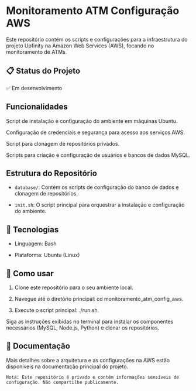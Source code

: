 # Monitoramento ATM Configuração AWS

Este repositório contém os scripts e configurações para a infraestrutura do projeto Upfinity na Amazon Web Services (AWS), focando no monitoramento de ATMs.

## 📋 Status do Projeto
✅ Em desenvolvimento

## Funcionalidades
Script de instalação e configuração do ambiente em máquinas Ubuntu.

Configuração de credenciais e segurança para acesso aos serviços AWS.

Script para clonagem de repositórios privados.

Scripts para criação e configuração de usuários e bancos de dados MySQL.

##  Estrutura do Repositório
- `database/`: Contém os scripts de configuração do banco de dados e clonagem de repositórios.

- `init.sh`: O script principal para orquestrar a instalação e configuração do ambiente.

## 🚀 Tecnologias
- Linguagem: Bash

- Plataforma: Ubuntu (Linux)

## 📌 Como usar
1. Clone este repositório para o seu ambiente local.

2. Navegue até o diretório principal: cd monitoramento_atm_config_aws.

3. Execute o script principal: ./run.sh.

Siga as instruções exibidas no terminal para instalar os componentes necessários (MySQL, Node.js, Python) e clonar os repositórios.

## 📖 Documentação
Mais detalhes sobre a arquitetura e as configurações na AWS estão disponíveis na documentação principal do projeto.

`Nota: Este repositório é privado e contém informações sensíveis de configuração. Não compartilhe publicamente.`